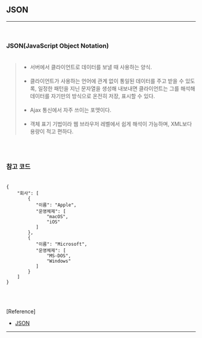 JSON
----

---

<br>

### JSON(JavaScript Object Notation)<br><br>

> -	서버에서 클라이언트로 데이터를 보낼 때 사용하는 양식.<br><br>
> -	클라이언트가 사용하는 언어에 관계 없이 통일된 데이터를 주고 받을 수 있도록, 일정한 패턴을 지닌 문자열을 생성해 내보내면 클라이언트는 그를 해석해 데이터를 자기만의 방식으로 온전히 저장, 표시할 수 있다.<br><br>
> -	Ajax 통신에서 자주 쓰이는 포맷이다.<br><br>
> -	객체 표기 기법이라 웹 브라우저 레벨에서 쉽게 해석이 가능하며, XML보다 용량이 적고 편하다.

<br><br>

### 참고 코드<br><br>

```
{
    "회사": [
        {
           "이름": "Apple",
           "운영체제": [
               "macOS",
               "iOS"
           ]
        },
        {
           "이름": "Microsoft",
           "운영체제": [
               "MS-DOS",
               "Windows"
           ]
        }
    ]
}
```

<br><br>

[Reference]

-	[JSON](https://namu.wiki/w/JSON)

---
